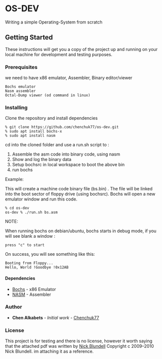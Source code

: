 # OS-DEV

Writing a simple Operating-System from scratch

## Getting Started

These instructions will get you a copy of the project up and running on your local machine for development and testing purposes.

### Prerequisites

we need to have x86 emulator, Assembler, Binary editor/viewer
```
Bochs emulator
Nasm assembler
Octal-Dump viewer (od command in linux)

```

### Installing


Clone the repository and install dependencies

```
% git clone https://github.com/chenchuk77/os-dev.git
% sudo apt install bochs-x
% sudo apt install nasm
```

cd into the cloned folder and use a run.sh script to :

1. Assemble the asm code into binary code, using nasm
2. Show and log the binary data 
3. Setup bochsrc in local workspace to boot the above bin
4. run bochs

Example:

This will create a machine code binary file (bs.bin) . 
The file will be linked into the boot sector of floppy drive (using bochsrc). 
Bochs will open a new emulator window and run this code.

```
% cd os-dev
os-dev % ./run.sh bs.asm
```

NOTE:

When running bochs on debian/ubuntu, bochs starts in debug mode, 
if you will see blank a window :


```
press "c" to start
```
On success, you will see something like this:

```
Booting from Floppy...
Hello, World !Goodbye !0x12AB
```
#### Dependencies

* [Bochs](http://bochs.sourceforge.net/) - x86 Emulator
* [NASM](https://www.nasm.us/) - Assembler

### Author
* **Chen Alkabets** - *Initial work* - [Chenchuk77](https://github.com/chenchuk77)

### License
This project is for testing and there is no license, however it worth saying that
the attached pdf was written by [Nick Blundell](https://www.cs.bham.ac.uk/~exr/lectures/opsys/10_11/lectures/os-dev.pdf)
Copyright c 2009–2010 Nick Blundell. im attaching it as a reference.